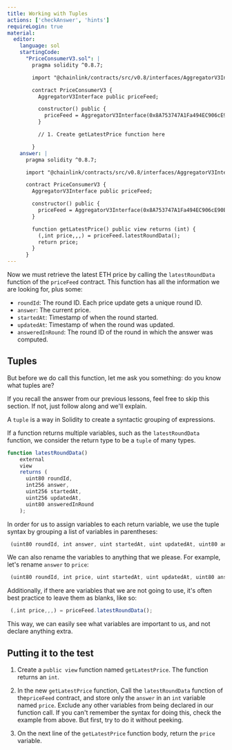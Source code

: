```yaml
---
title: Working with Tuples
actions: ['checkAnswer', 'hints']
requireLogin: true
material:
  editor:
    language: sol
    startingCode:
      "PriceConsumerV3.sol": |
        pragma solidity ^0.8.7;

        import "@chainlink/contracts/src/v0.8/interfaces/AggregatorV3Interface.sol";

        contract PriceConsumerV3 {
          AggregatorV3Interface public priceFeed;

          constructor() public {
            priceFeed = AggregatorV3Interface(0x8A753747A1Fa494EC906cE90E9f37563A8AF630e);
          }

          // 1. Create getLatestPrice function here

        }
    answer: |
      pragma solidity ^0.8.7;

      import "@chainlink/contracts/src/v0.8/interfaces/AggregatorV3Interface.sol";

      contract PriceConsumerV3 {
        AggregatorV3Interface public priceFeed;

        constructor() public {
          priceFeed = AggregatorV3Interface(0x8A753747A1Fa494EC906cE90E9f37563A8AF630e);
        }

        function getLatestPrice() public view returns (int) {
          (,int price,,,) = priceFeed.latestRoundData();
          return price;
        }
      }
---
```


Now we must retrieve the latest ETH price by calling the `latestRoundData` function of the `priceFeed` contract. This function has all the information we are looking for, plus some:

- `roundId`: The round ID. Each price update gets a unique round ID.
- `answer`: The current price.
- `startedAt`: Timestamp of when the round started.
- `updatedAt`: Timestamp of when the round was updated.
- `answeredInRound`: The round ID of the round in which the answer was computed.

## Tuples

But before we do call this function, let me ask you something: do you know what tuples are?

If you recall the answer from our previous lessons, feel free to skip this section. If not, just follow along and we'll explain.

A `tuple` is a way in Solidity to create a syntactic grouping of expressions.

If a function returns multiple variables, such as the `latestRoundData` function, we consider the return type to be a `tuple` of many types.

```javascript
function latestRoundData()
    external
    view
    returns (
      uint80 roundId,
      int256 answer,
      uint256 startedAt,
      uint256 updatedAt,
      uint80 answeredInRound
    );
```

In order for us to assign variables to each return variable, we use the tuple syntax by grouping a list of variables in parentheses:

```javascript
 (uint80 roundId, int answer, uint startedAt, uint updatedAt, uint80 answeredInRound) = priceFeed.latestRoundData();
```

We can also rename the variables to anything that we please. For example, let's rename `answer` to `price`:

```javascript
 (uint80 roundId, int price, uint startedAt, uint updatedAt, uint80 answeredInRound) = priceFeed.latestRoundData();
```

Additionally, if there are variables that we are not going to use, it's often best practice to leave them as blanks, like so:

```javascript
 (,int price,,,) = priceFeed.latestRoundData();
```

This way, we can easily see what variables are important to us, and not declare anything extra.

## Putting it to the test

1. Create a `public view` function named `getLatestPrice`. The function returns an `int`.

2.  In the new `getLatestPrice` function, Call the `latestRoundData` function of the`priceFeed` contract, and store only the `answer` in an `int` variable named `price`. Exclude any other variables from being declared in our function call. If you can't remember the syntax for doing this, check the example from above. But first, try to do it without peeking.

3. On the next line of the `getLatestPrice` function body, return the `price` variable.
